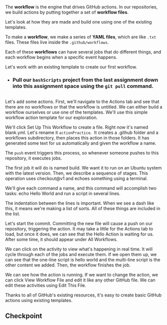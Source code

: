 ##

The **workflow** is the engine that drives GitHub actions. In our repositories, we build actions by putting together a set of **workflow files**.

Let's look at how they are made and build one using one of the existing templates. 

To make a **workflow**, we make a series of **YAML files**, which are like `.txt` files. These files live inside the `.github/workflows`.

Each of these **workflows** can have several jobs that do different things, and each workflow begins when a specific event happens.

Let's work with an existing template to create our first workflow.



- ### Pull our `bashScripts` project from the last assignment down into this assignment space using the `git pull` command.

```bash

```

Let's add some actions. First, we'll navigate to the Actions tab and see that there are no workflows or that the workflow is untitled. We can either build a workflow ourselves or use one of the templates.  We'll use this simple workflow action template for our exploration.

We'll click Set Up This Workflow to create a file. Right now it's named blank.yml. Let's rename it `actionPractice`.  It creates a .github folder and a workflows subdirectory, then places this action in those folders. It has generated some text for us automatically and given the workflow a name.

The `push` event triggers this process, so whenever someone pushes to this repository, it executes jobs.

The first job it will do is named build. We want it to run on an Ubuntu system with the latest version. Then, we describe a sequence of stages. This operation uses checkout@v1 and echoes something using a terminal.

We'll give each command a name, and this command will accomplish two tasks: echo Hello World and run a script in several lines.

The indentation between the lines is important. When we see a dash like this, it means we're making a list of sorts. All of these things are included in the list.

Let's start the commit. Committing the new file will cause a push on our repository, triggering the action. It may take a little for the Actions tab to load, but once it does, we can see that the Hello Action is waiting for us. After some time, it should appear under All Workflows.

We can click on the activity to view what's happening in real time. It will  cycle through each of the jobs and execute them. If we open them up, we can see that the one-line script is hello world and the multi-line script is the other content we added. Then, the workflow finishes the job.

We can see how the action is running.  If we want to change the action, we can click View Workflow File and edit it like any other GitHub file. We can edit these activities using Edit This File.

Thanks to all of GitHub's existing resources, it's easy to create basic GitHub actions using existing templates.

## Checkpoint 